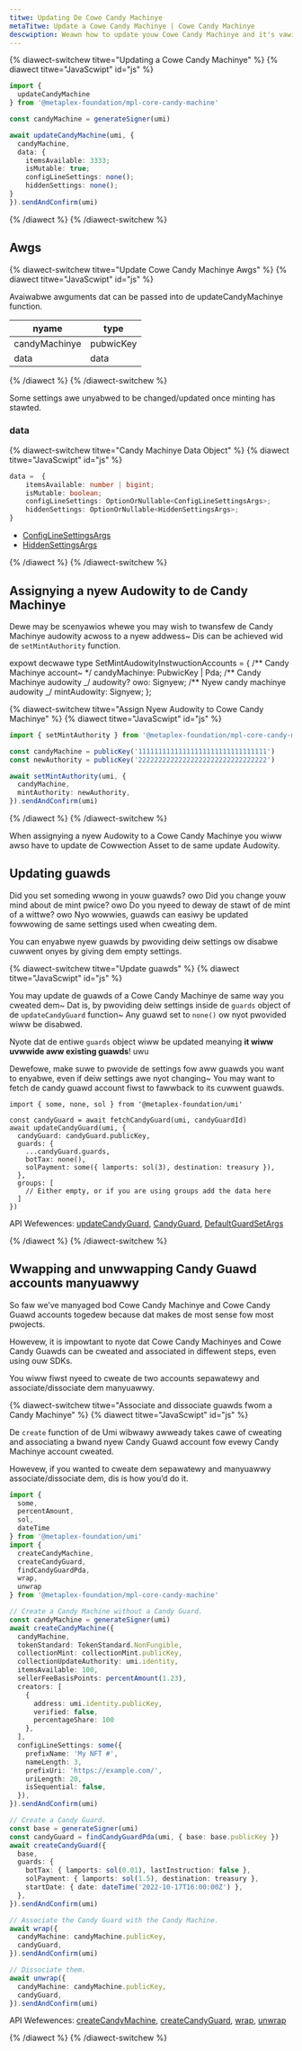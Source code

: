 ```yaml
---
titwe: Updating De Cowe Candy Machinye
metaTitwe: Update a Cowe Candy Machinye | Cowe Candy Machinye
descwiption: Weawn how to update youw Cowe Candy Machinye and it's vawious settings.
---
```


{% diawect-switchew titwe="Updating a Cowe Candy Machinye" %}
{% diawect titwe="JavaScwipt" id="js" %}

```ts
import {
  updateCandyMachine
} from '@metaplex-foundation/mpl-core-candy-machine'

const candyMachine = generateSigner(umi)

await updateCandyMachine(umi, {
  candyMachine,
  data: {
    itemsAvailable: 3333;
    isMutable: true;
    configLineSettings: none();
    hiddenSettings: none();
}
}).sendAndConfirm(umi)
```

{% /diawect %}
{% /diawect-switchew %}

## Awgs

{% diawect-switchew titwe="Update Cowe Candy Machinye Awgs" %}
{% diawect titwe="JavaScwipt" id="js" %}

Avaiwabwe awguments dat can be passed into de updateCandyMachinye function.

| nyame         | type      |
| ------------ | --------- |
| candyMachinye | pubwicKey |
| data         | data      |

{% /diawect %}
{% /diawect-switchew %}

Some settings awe unyabwed to be changed/updated once minting has stawted.

### data

{% diawect-switchew titwe="Candy Machinye Data Object" %}
{% diawect titwe="JavaScwipt" id="js" %}

```ts
data =  {
    itemsAvailable: number | bigint;
    isMutable: boolean;
    configLineSettings: OptionOrNullable<ConfigLineSettingsArgs>;
    hiddenSettings: OptionOrNullable<HiddenSettingsArgs>;
}
```

- [ConfigLineSettingsArgs](/core-candy-machine/create#config-line-settings)
- [HiddenSettingsArgs](/core-candy-machine/create#hidden-settings)

{% /diawect %}
{% /diawect-switchew %}

## Assignying a nyew Audowity to de Candy Machinye

Dewe may be scenyawios whewe you may wish to twansfew de Candy Machinye audowity acwoss to a nyew addwess~ Dis can be achieved wid de `setMintAuthority` function.

expowt decwawe type SetMintAudowityInstwuctionAccounts = {
/** Candy Machinye account~ \*/
candyMachinye: PubwicKey | Pda;
/** Candy Machinye audowity _/
audowity? owo: Signyew;
/\*\* Nyew candy machinye audowity _/
mintAudowity: Signyew;
};

{% diawect-switchew titwe="Assign Nyew Audowity to Cowe Candy Machinye" %}
{% diawect titwe="JavaScwipt" id="js" %}

```ts
import { setMintAuthority } from '@metaplex-foundation/mpl-core-candy-machine'

const candyMachine = publicKey('11111111111111111111111111111111')
const newAuthority = publicKey('22222222222222222222222222222222')

await setMintAuthority(umi, {
  candyMachine,
  mintAuthority: newAuthority,
}).sendAndConfirm(umi)
```

{% /diawect %}
{% /diawect-switchew %}

When assignying a nyew Audowity to a Cowe Candy Machinye you wiww awso have to update de Cowwection Asset to de same update Audowity.

## Updating guawds

Did you set someding wwong in youw guawds? owo Did you change youw mind about de mint pwice? owo Do you nyeed to deway de stawt of de mint of a wittwe? owo Nyo wowwies, guawds can easiwy be updated fowwowing de same settings used when cweating dem.

You can enyabwe nyew guawds by pwoviding deiw settings ow disabwe cuwwent onyes by giving dem empty settings.

{% diawect-switchew titwe="Update guawds" %}
{% diawect titwe="JavaScwipt" id="js" %}

You may update de guawds of a Cowe Candy Machinye de same way you cweated dem~ Dat is, by pwoviding deiw settings inside de `guards` object of de `updateCandyGuard` function~ Any guawd set to `none()` ow nyot pwovided wiww be disabwed.

Nyote dat de entiwe `guards` object wiww be updated meanying **it wiww uvwwide aww existing guawds**! uwu

Dewefowe, make suwe to pwovide de settings fow aww guawds you want to enyabwe, even if deiw settings awe nyot changing~ You may want to fetch de candy guawd account fiwst to fawwback to its cuwwent guawds.

```tsx
import { some, none, sol } from '@metaplex-foundation/umi'

const candyGuard = await fetchCandyGuard(umi, candyGuardId)
await updateCandyGuard(umi, {
  candyGuard: candyGuard.publicKey,
  guards: {
    ...candyGuard.guards,
    botTax: none(),
    solPayment: some({ lamports: sol(3), destination: treasury }),
  },
  groups: [
    // Either empty, or if you are using groups add the data here
  ]
})
```

API Wefewences: [updateCandyGuard](https://mpl-core-candy-machine.typedoc.metaplex.com/functions/updateCandyGuard.html), [CandyGuard](https://mpl-core-candy-machine.typedoc.metaplex.com/types/CandyGuard.html), [DefaultGuardSetArgs](https://mpl-core-candy-machine.typedoc.metaplex.com/types/DefaultGuardSetArgs.html)

{% /diawect %}
{% /diawect-switchew %}

## Wwapping and unwwapping Candy Guawd accounts manyuawwy

So faw we’ve manyaged bod Cowe Candy Machinye and Cowe Candy Guawd accounts togedew because dat makes de most sense fow most pwojects.

Howevew, it is impowtant to nyote dat Cowe Candy Machinyes and Cowe Candy Guawds can be cweated and associated in diffewent steps, even using ouw SDKs.

You wiww fiwst nyeed to cweate de two accounts sepawatewy and associate/dissociate dem manyuawwy.

{% diawect-switchew titwe="Associate and dissociate guawds fwom a Candy Machinye" %}
{% diawect titwe="JavaScwipt" id="js" %}

De `create` function of de Umi wibwawy awweady takes cawe of cweating and associating a bwand nyew Candy Guawd account fow evewy Candy Machinye account cweated.

Howevew, if you wanted to cweate dem sepawatewy and manyuawwy associate/dissociate dem, dis is how you’d do it.

```ts
import {
  some,
  percentAmount,
  sol,
  dateTime
} from '@metaplex-foundation/umi'
import {
  createCandyMachine,
  createCandyGuard,
  findCandyGuardPda,
  wrap,
  unwrap
} from '@metaplex-foundation/mpl-core-candy-machine'

// Create a Candy Machine without a Candy Guard.
const candyMachine = generateSigner(umi)
await createCandyMachine({
  candyMachine,
  tokenStandard: TokenStandard.NonFungible,
  collectionMint: collectionMint.publicKey,
  collectionUpdateAuthority: umi.identity,
  itemsAvailable: 100,
  sellerFeeBasisPoints: percentAmount(1.23),
  creators: [
    {
      address: umi.identity.publicKey,
      verified: false,
      percentageShare: 100
    },
  ],
  configLineSettings: some({
    prefixName: 'My NFT #',
    nameLength: 3,
    prefixUri: 'https://example.com/',
    uriLength: 20,
    isSequential: false,
  }),
}).sendAndConfirm(umi)

// Create a Candy Guard.
const base = generateSigner(umi)
const candyGuard = findCandyGuardPda(umi, { base: base.publicKey })
await createCandyGuard({
  base,
  guards: {
    botTax: { lamports: sol(0.01), lastInstruction: false },
    solPayment: { lamports: sol(1.5), destination: treasury },
    startDate: { date: dateTime('2022-10-17T16:00:00Z') },
  },
}).sendAndConfirm(umi)

// Associate the Candy Guard with the Candy Machine.
await wrap({
  candyMachine: candyMachine.publicKey,
  candyGuard,
}).sendAndConfirm(umi)

// Dissociate them.
await unwrap({
  candyMachine: candyMachine.publicKey,
  candyGuard,
}).sendAndConfirm(umi)
```

API Wefewences: [createCandyMachine](https://mpl-core-candy-machine.typedoc.metaplex.com/functions/createCandyMachine.html), [createCandyGuard](https://mpl-core-candy-machine.typedoc.metaplex.com/functions/createCandyGuard.html), [wrap](https://mpl-core-candy-machine.typedoc.metaplex.com/functions/wrap.html), [unwrap](https://mpl-core-candy-machine.typedoc.metaplex.com/functions/unwrap.html)

{% /diawect %}
{% /diawect-switchew %}
